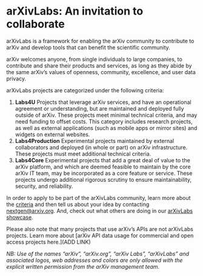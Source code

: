 # arXivLabs: An invitation to collaborate 

arXivLabs is a framework for enabling the arXiv community to contribute to arXiv and develop tools that can benefit the scientific community. 

arXiv welcomes anyone, from single individuals to large companies, to contribute and share their products and services, as long as they abide by the same arXiv’s values of openness, community, excellence, and user data privacy.

arXivLabs projects are categorized under the following criteria:

1. **Labs4U** Projects that leverage arXiv services, and have an operational agreement or understanding, but are maintained and deployed fully outside of arXiv. These projects meet minimal technical criteria, and may need funding to offset costs. This category includes research projects, as well as external applications (such as mobile apps or mirror sites) and widgets on external websites. 
2. **Labs4Production** Experimental projects maintained by external collaborators and deployed (in whole or part) on arXiv infrastructure. These projects must meet additional technical criteria.
3. **Labs4Core** Experimental projects that add a great deal of value to the arXiv platform, and which are deemed feasible to maintain by the core arXiv IT team, may be incorporated as a core feature or service. These projects undergo additional rigorous scrutiny to ensure maintainability, security, and reliability.

In order to apply to be part of the arXivLabs community, learn more about the [criteria](/criteria) and then tell us about your idea by contacting nextgen@arxiv.org. And, check out what others are doing in our [arXivLabs showcase](/showcase).

Please also note that many projects that use arXiv’s APIs are not arXivLabs projects. Learn more about [arXiv API data usage for commercial and open access projects here.](ADD LINK)

_NB: Use of the names “arXiv”, “arXiv.org”, “arXiv Labs”, “arXivLabs” and associated logos, web addresses and colors are only allowed with the explicit written permission from the arXiv management team._
